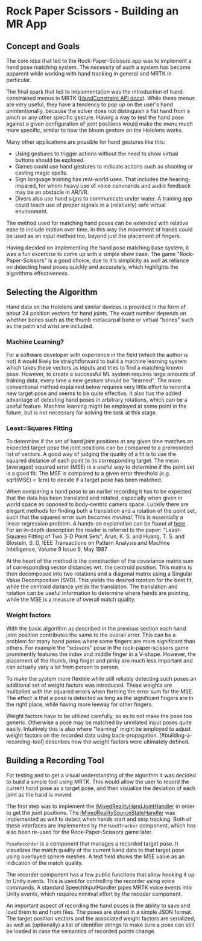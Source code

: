 # Rock Paper Scissors - Building an MR App

## Concept and Goals

The core idea that led to the Rock-Paper-Scissors app was to implement a hand pose matching system. The necessity of such a system has become apparent while working with hand tracking in general and MRTK in particular.

The final spark that led to implementation was the introduction of hand-constrained menus in MRTK ([HandConstraint API docs](https://microsoft.github.io/MixedRealityToolkit-Unity/api/Microsoft.MixedReality.Toolkit.Experimental.Utilities.Solvers.HandConstraint.html)). While these menus are very useful, they have a tendency to pop up on the user's hand unintentionally, because the solver does not distinguish a flat hand from a pinch or any other specific gesture. Having a way to test the hand pose against a given configuration of joint positions would make the menu much more specific, similar to how the bloom gesture on the Hololens works.

Many other applications are possible for hand gestures like this:
* Using gestures to trigger actions without the need to show virtual buttons should be explored.
* Games could use hand gestures to indicate actions such as shooting or casting magic spells.
* Sign language training has real-world uses. That includes the hearing-impared, for whom heavy use of voice commands and audio feedback may be an obstacle in AR/VR.
* Divers also use hand signs to communicate under water. A training app could teach use of proper signals in a (relatively) safe virtual environment.

The method used for matching hand poses can be extended with relative ease to include motion over time. In this way the movement of hands could be used as an input method too, beyond just the placement of fingers.

Having decided on implementing the hand pose matching base system, it was a fun excercise to come up with a simple show case. The game "Rock-Paper-Scissors" is a good choice, due to it's simplicity as well as reliance on detecting hand poses quickly and accurately, which highlights the algorithms effectiveness.

## Selecting the Algorithm

Hand data on the Hololens and similar devices is provided in the form of about 24 position vectors for hand joints. The exact number depends on whether bones such as the thumb metacarpal bone or virtual "bones" such as the palm and wrist are included.

### Machine Learning?

For a software developer with experience in the field (which the author is not) it would likely be straightforward to build a machine learning system which takes these vectors as inputs and tries to find a matching known pose. However, to create a successful ML system requires large amounts of training data, every time a new gesture should be "learned". The more conventional method explained below requires very little effort to record a new target pose and seems to be quite effective. It also has the added advantage of detecting hand poses in arbitrary rotations, which can be a useful feature. Machine learning might be employed at some point in the future, but is not necessary for solving the task at this stage.

### Least=Squares Fitting

To determine if the set of hand joint positions at any given time matches an expected target pose the joint positions can be compared to a prerecorded list of vectors. A good way of judging the quality of a fit is to use the squared distance of each point to its corresponding target. The mean (averaged) squared error (MSE) is a useful way to determine if the point set is a good fit. The MSE is compared to a given error threshold (e.g. sqrt(MSE) < 1cm) to decide if a target pose has been matched.

When comparing a hand pose to an earlier recording it has to be expected that the data has been translated and rotated, especially when given in world space as opposed to body-centric camera space. Luckily there are elegant methods for finding both a translation and a rotation of the point set, such that the squared error sum becomes _minimal_. This is essentially a linear regression problem. A hands-on explanation can be found at [here](http://nghiaho.com/?page_id=671). For an in-depth description the reader is referred to the paper:
“Least-Squares Fitting of Two 3-D Point Sets”, Arun, K. S. and Huang, T. S. and Blostein, S. D,
IEEE Transactions on Pattern Analysis and Machine Intelligence, Volume 9 Issue 5, May 1987

At the heart of the method is the construction of the covariance matrix sum of corresponding vector distances wrt. the centroid position. This matrix is then decomposed into two rotations and a diagonal matrix using a Singular Value Decomposition (SVD). This yields the desired rotation for the best fit, while the centroid distance yields the translation. The translation and rotation can be useful information to determine where hands are pointing, while the MSE is a measure of overall match quality.

### Weight factors

With the basic algorithm as described in the previous section each hand joint position contributes the same to the overall error. This can be a problem for many hand poses where some fingers are more significant than others. For example the "scissors" pose in the rock-paper-scissors game prominently features the index and middle finger in a V-shape. However, the placement of the thumb, ring finger and pinky are much less important and can actually vary a lot from person to person.

To make the system more flexible while still reliably detecting such poses an additional set of weight factors was introduced. These weights are multiplied with the squared errors when forming the error sum for the MSE. The effect is that a pose is detected as long as the significant fingers are in the right place, while having more leeway for other fingers.

Weight factors have to be utilized carefully, so as to not make the pose too generic. Otherwise a pose may be matched by unrelated input poses quite easily. Intuitively this is also where "learning" might be employed to adjust weight factors on the recorded data using back-propagation. [#building-a-recording-tool] describes how the weight factors were ultimately defined.

## Building a Recording Tool

For testing and to get a visual understanding of the algorithm it was decided to build a simple tool using MRTK. This would allow the user to record the current hand pose as a target pose, and then visualize the deviation of each joint as the hand is moved.

The first step was to implement the [IMixedRealityHandJointHandler](xref:Microsoft.MixedReality.Toolkit.Input.IMixedRealityHandJointHandler) in order to get the joint positions. The [IMixedRealitySourceStateHandler](xref:Microsoft.MixedReality.Toolkit.Input.IMixedRealitySourceStateHandler) was implemented as well to detect when hands start and stop tracking. Both of these interfaces are implemented by the `HandTracker` component, which has also been re-used for the Rock-Paper-Scissors game later.

`PoseRecorder` is a component that manages a recorded target pose. It visualizes the match quality of the current hand data to that target pose using overlayed sphere meshes. A text field shows the MSE value as an indication of the match quality.

The recorder component has a few public functions that allow hooking it up to Unity events. This is used for controlling the recorder using voice commands. A standard SpeechInputHandler pipes MRTK voice events into Unity events, which requires minimal effort by the recoder component.

An important aspect of recording the hand poses is the ability to save and load them to and from files. The poses are stored in a simple JSON format. The target position vectors and the associated weight factors are serialized, as well as (optionally) a list of identifier strings to make sure a pose can still be loaded in case the semantics of recorded points change.